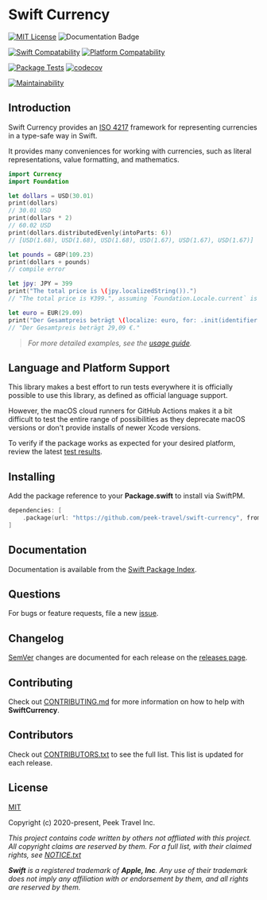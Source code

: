 # Swift Currency

[![MIT License](https://img.shields.io/badge/License-MIT-yellow.svg)](https://github.com/peek-travel/swift-currency/blob/master/LICENSE.txt)
![Documentation Badge](https://img.shields.io/badge/Documentation-gray?style=flat&logo=gitbook&link=https%3A%2F%2Fswiftpackageindex.com%2Fpeek-travel%2Fswift-currency%2Fmain%2Fdocumentation%2Fcurrency)

[![Swift Compatability](https://img.shields.io/endpoint?url=https%3A%2F%2Fswiftpackageindex.com%2Fapi%2Fpackages%2Fpeek-travel%2Fswift-currency%2Fbadge%3Ftype%3Dswift-versions)](https://swiftpackageindex.com/peek-travel/swift-currency)
[![Platform Compatability](https://img.shields.io/endpoint?url=https%3A%2F%2Fswiftpackageindex.com%2Fapi%2Fpackages%2Fpeek-travel%2Fswift-currency%2Fbadge%3Ftype%3Dplatforms)](https://swiftpackageindex.com/peek-travel/swift-currency)

[![Package Tests](https://github.com/peek-travel/swift-currency/workflows/Package%20Tests/badge.svg)](https://github.com/peek-travel/swift-currency/actions?query=workflow%3A%22Package+Tests%22)
[![codecov](https://codecov.io/gh/peek-travel/swift-currency/branch/main/graph/badge.svg)](https://codecov.io/gh/peek-travel/swift-currency)

[![Maintainability](https://api.codeclimate.com/v1/badges/f17c8f5d598f61ee1a63/maintainability)](https://codeclimate.com/github/peek-travel/swift-currency/maintainability)

## Introduction

Swift Currency provides an [ISO 4217](https://en.wikipedia.org/wiki/ISO_4217) framework for representing currencies in a type-safe way in Swift.

It provides many conveniences for working with currencies, such as literal representations, value formatting, and mathematics.

```swift
import Currency
import Foundation

let dollars = USD(30.01)
print(dollars)
// 30.01 USD
print(dollars * 2)
// 60.02 USD
print(dollars.distributedEvenly(intoParts: 6))
// [USD(1.68), USD(1.68), USD(1.68), USD(1.67), USD(1.67), USD(1.67)]

let pounds = GBP(109.23)
print(dollars + pounds)
// compile error

let jpy: JPY = 399
print("The total price is \(jpy.localizedString()).")
// "The total price is ¥399.", assuming `Foundation.Locale.current` is "en_US"

let euro = EUR(29.09)
print("Der Gesamtpreis beträgt \(localize: euro, for: .init(identifier: "de_DE")).")
// "Der Gesamtpreis beträgt 29,09 €."
```

> _For more detailed examples, see the [usage guide](./docs/Usage.md)._

## Language and Platform Support

This library makes a best effort to run tests everywhere it is officially possible to use this library, as defined as official language support.

However, the macOS cloud runners for GitHub Actions makes it a bit difficult to test the entire range of possibilities
as they deprecate macOS versions or don't provide installs of newer Xcode versions.

To verify if the package works as expected for your desired platform, review the latest [test results](https://github.com/peek-travel/swift-currency/actions/workflows/tests.yml).

## Installing

Add the package reference to your **Package.swift** to install via SwiftPM.

```swift
dependencies: [
    .package(url: "https://github.com/peek-travel/swift-currency", from: "0.6.0")
]
```

## Documentation

Documentation is available from the [Swift Package Index](https://swiftpackageindex.com/peek-travel/swift-currency/documentation).

## Questions

For bugs or feature requests, file a new [issue](https://github.com/peek-travel/swift-currency/issues).

## Changelog

[SemVer](https://semver.org/) changes are documented for each release on the [releases page](https://github.com/peek-travel/swift-currency/releases).

## Contributing

Check out [CONTRIBUTING.md](https://github.com/peek-travel/swift-currency/blob/master/CONTRIBUTING.md) for more information on how to help with **SwiftCurrency**.

## Contributors

Check out [CONTRIBUTORS.txt](https://github.com/peek-travel/swift-currency/blob/master/CONTRIBUTORS.txt) to see the full list. This list is updated for each release.

## License

[MIT](https://github.com/peek-travel/swift-currency/blob/master/LICENSE.txt)

Copyright (c) 2020-present, Peek Travel Inc.

_This project contains code written by others not affliated with this project. All copyright claims are reserved by them. For a full list, with their claimed rights, see [NOTICE.txt](https://github.com/peek-travel/swift-currency/blob/master/NOTICE.txt)_

_**Swift** is a registered trademark of **Apple, Inc**. Any use of their trademark does not imply any affiliation with or endorsement by them, and all rights are reserved by them._
